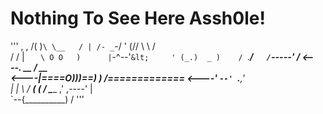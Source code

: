 # Nothing To See Here Assh0le!  
'''
              ,       ,
             /(       )`
             \ \__   / |
             /- _ `-/  '
            (/\/ \ \   /\
            / /   | `    \
            O O   )      |
            `-^--'`&lt;     '
           (_.)  _ )    /
            `.___/`    /
              `-----' /
 &lt;----.     __ / __   \
 &lt;----|====O)))==) \) /=============
 &lt;----'    `--' `.__,' \
              |         |
               \       /
           ____( (_   / \______
         ,'  ,----'   |        \
         `--{__________)       \/
'''
